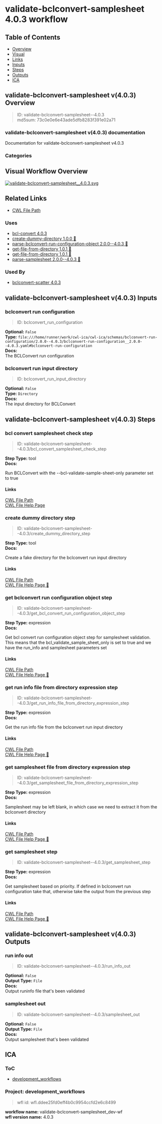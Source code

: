 
validate-bclconvert-samplesheet 4.0.3 workflow
==============================================

## Table of Contents
  
- [Overview](#validate-bclconvert-samplesheet-v403-overview)  
- [Visual](#visual-workflow-overview)  
- [Links](#related-links)  
- [Inputs](#validate-bclconvert-samplesheet-v403-inputs)  
- [Steps](#validate-bclconvert-samplesheet-v403-steps)  
- [Outputs](#validate-bclconvert-samplesheet-v403-outputs)  
- [ICA](#ica)  


## validate-bclconvert-samplesheet v(4.0.3) Overview



  
> ID: validate-bclconvert-samplesheet--4.0.3  
> md5sum: 73c0e0e6e43ade5dfb8283f391e02a71

### validate-bclconvert-samplesheet v(4.0.3) documentation
  
Documentation for validate-bclconvert-samplesheet v4.0.3

### Categories
  


## Visual Workflow Overview
  
[![validate-bclconvert-samplesheet__4.0.3.svg](../../../../images/workflows/validate-bclconvert-samplesheet/4.0.3/validate-bclconvert-samplesheet__4.0.3.svg)](https://github.com/umccr/cwl-ica/raw/main/.github/catalogue/images/workflows/validate-bclconvert-samplesheet/4.0.3/validate-bclconvert-samplesheet__4.0.3.svg)
## Related Links
  
- [CWL File Path](../../../../../../workflows/validate-bclconvert-samplesheet/4.0.3/validate-bclconvert-samplesheet__4.0.3.cwl)  


### Uses
  
- [bcl-convert 4.0.3](../../../tools/bcl-convert/4.0.3/bcl-convert__4.0.3.md)  
- [create-dummy-directory 1.0.0 :construction:](../../../tools/create-dummy-directory/1.0.0/create-dummy-directory__1.0.0.md)  
- [parse-bclconvert-run-configuration-object 2.0.0--4.0.3 :construction:](../../../expressions/parse-bclconvert-run-configuration-object/2.0.0--4.0.3/parse-bclconvert-run-configuration-object__2.0.0--4.0.3.md)  
- [get-file-from-directory 1.0.1 :construction:](../../../expressions/get-file-from-directory/1.0.1/get-file-from-directory__1.0.1.md)  
- [get-file-from-directory 1.0.1 :construction:](../../../expressions/get-file-from-directory/1.0.1/get-file-from-directory__1.0.1.md)  
- [parse-samplesheet 2.0.0--4.0.3 :construction:](../../../expressions/parse-samplesheet/2.0.0--4.0.3/parse-samplesheet__2.0.0--4.0.3.md)  


### Used By
  
- [bclconvert-scatter 4.0.3](../../bclconvert-scatter/4.0.3/bclconvert-scatter__4.0.3.md)  

  


## validate-bclconvert-samplesheet v(4.0.3) Inputs

### bclconvert run configuration



  
> ID: bclconvert_run_configuration
  
**Optional:** `False`  
**Type:** `file:///home/runner/work/cwl-ica/cwl-ica/schemas/bclconvert-run-configuration/2.0.0--4.0.3/bclconvert-run-configuration__2.0.0--4.0.3.yaml#bclconvert-run-configuration`  
**Docs:**  
The BCLConvert run configuration


### bclconvert run input directory



  
> ID: bclconvert_run_input_directory
  
**Optional:** `False`  
**Type:** `Directory`  
**Docs:**  
The input directory for BCLConvert

  


## validate-bclconvert-samplesheet v(4.0.3) Steps

### bcl convert samplesheet check step


  
> ID: validate-bclconvert-samplesheet--4.0.3/bcl_convert_samplesheet_check_step
  
**Step Type:** tool  
**Docs:**
  
Run BCLConvert with the --bcl-validate-sample-sheet-only parameter set to true

#### Links
  
[CWL File Path](../../../../../../tools/bcl-convert/4.0.3/bcl-convert__4.0.3.cwl)  
[CWL File Help Page](../../../tools/bcl-convert/4.0.3/bcl-convert__4.0.3.md)  


### create dummy directory step


  
> ID: validate-bclconvert-samplesheet--4.0.3/create_dummy_directory_step
  
**Step Type:** tool  
**Docs:**
  
Create a fake directory for the bclconvert run input directory

#### Links
  
[CWL File Path](../../../../../../tools/create-dummy-directory/1.0.0/create-dummy-directory__1.0.0.cwl)  
[CWL File Help Page :construction:](../../../tools/create-dummy-directory/1.0.0/create-dummy-directory__1.0.0.md)  


### get bclconvert run configuration object step


  
> ID: validate-bclconvert-samplesheet--4.0.3/get_bcl_convert_run_configuration_object_step
  
**Step Type:** expression  
**Docs:**
  
Get bcl convert run configuration object step for samplesheet validation.  
This means that the bcl_validate_sample_sheet_only is set to true and we
have the run_info and samplesheet parameters set

#### Links
  
[CWL File Path](../../../../../../expressions/parse-bclconvert-run-configuration-object/2.0.0--4.0.3/parse-bclconvert-run-configuration-object__2.0.0--4.0.3.cwl)  
[CWL File Help Page :construction:](../../../expressions/parse-bclconvert-run-configuration-object/2.0.0--4.0.3/parse-bclconvert-run-configuration-object__2.0.0--4.0.3.md)  


### get run info file from directory expression step


  
> ID: validate-bclconvert-samplesheet--4.0.3/get_run_info_file_from_directory_expression_step
  
**Step Type:** expression  
**Docs:**
  
Get the run info file from the bclconvert run input directory

#### Links
  
[CWL File Path](../../../../../../expressions/get-file-from-directory/1.0.1/get-file-from-directory__1.0.1.cwl)  
[CWL File Help Page :construction:](../../../expressions/get-file-from-directory/1.0.1/get-file-from-directory__1.0.1.md)  


### get samplesheet file from directory expression step


  
> ID: validate-bclconvert-samplesheet--4.0.3/get_samplesheet_file_from_directory_expression_step
  
**Step Type:** expression  
**Docs:**
  
Samplesheet may be left blank, in which case we need to extract it from the bclconvert directory

#### Links
  
[CWL File Path](../../../../../../expressions/get-file-from-directory/1.0.1/get-file-from-directory__1.0.1.cwl)  
[CWL File Help Page :construction:](../../../expressions/get-file-from-directory/1.0.1/get-file-from-directory__1.0.1.md)  


### get samplesheet step


  
> ID: validate-bclconvert-samplesheet--4.0.3/get_samplesheet_step
  
**Step Type:** expression  
**Docs:**
  
Get samplesheet based on priority. If defined in bclconvert run configuration take that,
otherwise take the output from the previous step

#### Links
  
[CWL File Path](../../../../../../expressions/parse-samplesheet/2.0.0--4.0.3/parse-samplesheet__2.0.0--4.0.3.cwl)  
[CWL File Help Page :construction:](../../../expressions/parse-samplesheet/2.0.0--4.0.3/parse-samplesheet__2.0.0--4.0.3.md)  


## validate-bclconvert-samplesheet v(4.0.3) Outputs

### run info out



  
> ID: validate-bclconvert-samplesheet--4.0.3/run_info_out  

  
**Optional:** `False`  
**Output Type:** `File`  
**Docs:**  
Output runinfo file that's been validated
  


### samplesheet out



  
> ID: validate-bclconvert-samplesheet--4.0.3/samplesheet_out  

  
**Optional:** `False`  
**Output Type:** `File`  
**Docs:**  
Output samplesheet that's been validated
  

  


## ICA

### ToC
  
- [development_workflows](#project-development_workflows)  


### Project: development_workflows


> wfl id: wfl.ddee25fd0eff4b0c9954ccfd2e6c8499  

  
**workflow name:** validate-bclconvert-samplesheet_dev-wf  
**wfl version name:** 4.0.3  

  

